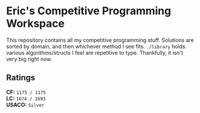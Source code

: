 # Eric's Competitive Programming Workspace

This repository contains all my competitive programming stuff. Solutions are sorted by domain, and then whichever method I see fits. `./library` holds various algorithms/structs I feel are repetitive to type. Thankfully, it isn't very big right now.

Ratings
---
**CF:** `1175 / 1175`<br>
**LC:** `1674 / 1693`<br>
**USACO:** `Silver`

